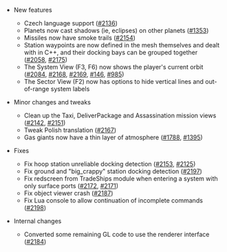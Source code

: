 * New features
  * Czech language support ([#2136](https://github.com/pioneerspacesim/pioneer/issues/2136))
  * Planets now cast shadows (ie, eclipses) on other planets ([#1353](https://github.com/pioneerspacesim/pioneer/issues/1353))
  * Missiles now have smoke trails ([#2154](https://github.com/pioneerspacesim/pioneer/issues/2154))
  * Station waypoints are now defined in the mesh themselves and dealt with in C++, and their docking bays can be grouped together ([#2058](https://github.com/pioneerspacesim/pioneer/issues/2058), [#2175](https://github.com/pioneerspacesim/pioneer/issues/2175))
  * The System View (F3, F6) now shows the player's current orbit ([#2084](https://github.com/pioneerspacesim/pioneer/issues/2084), [#2168](https://github.com/pioneerspacesim/pioneer/issues/2168), [#2169](https://github.com/pioneerspacesim/pioneer/issues/2169), [#146](https://github.com/pioneerspacesim/pioneer/issues/146), [#985](https://github.com/pioneerspacesim/pioneer/issues/985))
  * The Sector View (F2) now has options to hide vertical lines and out-of-range system labels

* Minor changes and tweaks
  * Clean up the Taxi, DeliverPackage and Assassination mission views ([#2142](https://github.com/pioneerspacesim/pioneer/issues/2142), [#2151](https://github.com/pioneerspacesim/pioneer/issues/2151))
  * Tweak Polish translation ([#2167](https://github.com/pioneerspacesim/pioneer/issues/2167))
  * Gas giants now have a thin layer of atmosphere ([#1788](https://github.com/pioneerspacesim/pioneer/issues/1788), [#1395](https://github.com/pioneerspacesim/pioneer/issues/1395))

* Fixes
  * Fix hoop station unreliable docking detection ([#2153](https://github.com/pioneerspacesim/pioneer/issues/2153), [#2125](https://github.com/pioneerspacesim/pioneer/issues/2125))
  * Fix ground and "big_crappy" station docking detection ([#2197](https://github.com/pioneerspacesim/pioneer/issues/2197))
  * Fix redscreen from TradeShips module when entering a system with only surface ports ([#2172](https://github.com/pioneerspacesim/pioneer/issues/2172), [#2171](https://github.com/pioneerspacesim/pioneer/issues/2171))
  * Fix object viewer crash ([#2187](https://github.com/pioneerspacesim/pioneer/issues/2187))
  * Fix Lua console to allow continuation of incomplete commands ([#2198](https://github.com/pioneerspacesim/pioneer/issues/2198))

* Internal changes
  * Converted some remaining GL code to use the renderer interface ([#2184](https://github.com/pioneerspacesim/pioneer/issues/2184))
